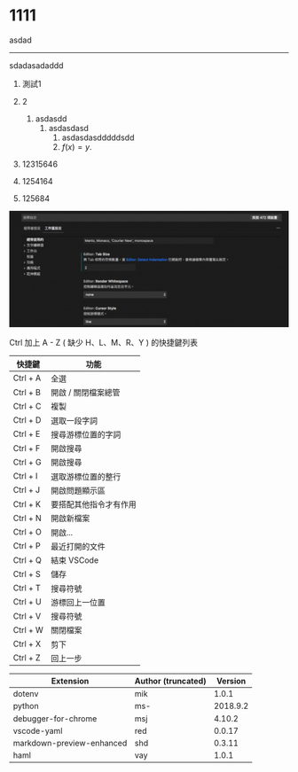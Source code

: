 

# 1111

asdad

---


sdadasadaddd

1. 測試1
2. 2
   1. asdasdd
      1. asdasdasd
         1. asdasdasdddddsdd
         2. $f(x) =y.$

1. 12315646

1. 1254164




1. 125684



![](img/2020-12-16-15-17-55.png)


Ctrl 加上 A - Z ( 缺少 H、L、M、R、Y ) 的快捷鍵列表

快捷鍵 | 功能
----|---
Ctrl + A | 全選
Ctrl + B | 開啟 / 關閉檔案總管
Ctrl + C | 複製
Ctrl + D | 選取一段字詞
Ctrl + E | 搜尋游標位置的字詞
Ctrl + F | 開啟搜尋
Ctrl + G | 開啟搜尋
Ctrl + I | 選取游標位置的整行
Ctrl + J | 開啟問題顯示區
Ctrl + K | 要搭配其他指令才有作用
Ctrl + N | 開啟新檔案
Ctrl + O | 開啟...
Ctrl + P | 最近打開的文件
Ctrl + Q | 結束 VSCode
Ctrl + S | 儲存
Ctrl + T | 搜尋符號
Ctrl + U | 游標回上一位置
Ctrl + V | 搜尋符號
Ctrl + W | 關閉檔案
Ctrl + X | 剪下
Ctrl + Z | 回上一步




Extension | Author (truncated) | Version
----------|--------------------|--------
dotenv | mik | 1.0.1
python | ms- | 2018.9.2
debugger-for-chrome | msj | 4.10.2
vscode-yaml | red | 0.0.17
markdown-preview-enhanced | shd | 0.3.11
haml | vay | 1.0.1







